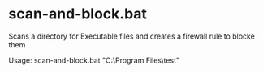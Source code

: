 # scan-and-block.bat

Scans a directory for Executable files and creates a firewall rule to blocke them

Usage:
scan-and-block.bat "C:\Program Files\test"
